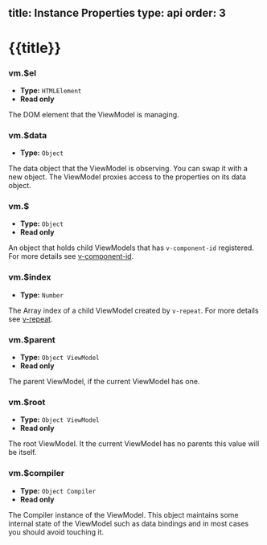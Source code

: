 title: Instance Properties
type: api
order: 3
---

# {{title}}

### vm.$el

- **Type:** `HTMLElement`
- **Read only**

The DOM element that the ViewModel is managing.

### vm.$data

- **Type:** `Object`

The data object that the ViewModel is observing. You can swap it with a new object. The ViewModel proxies access to the properties on its data object.

### vm.$

- **Type:** `Object`
- **Read only**

An object that holds child ViewModels that has `v-component-id` registered. For more details see [v-component-id](/api/directives.html#v-component-id).

### vm.$index

- **Type:** `Number`

The Array index of a child ViewModel created by `v-repeat`. For more details see [v-repeat](/api/directives.html#v-repeat).

### vm.$parent

- **Type:** `Object ViewModel`
- **Read only**

The parent ViewModel, if the current ViewModel has one.

### vm.$root

- **Type:** `Object ViewModel`
- **Read only**

The root ViewModel. It the current ViewModel has no parents this value will be itself.

### vm.$compiler

- **Type:** `Object Compiler`
- **Read only**

The Compiler instance of the ViewModel. This object maintains some internal state of the ViewModel such as data bindings and in most cases you should avoid touching it.